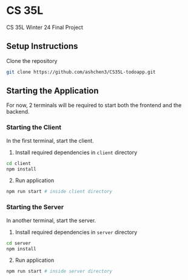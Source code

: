 # CS 35L

CS 35L Winter 24 Final Project

## Setup Instructions
Clone the repository
```bash
git clone https://github.com/ashchen3/CS35L-todoapp.git
```

## Starting the Application
For now, 2 terminals will be required to start both the frontend and the backend.

### Starting the Client
In the first terminal, start the client.

1. Install required dependencies in `client` directory
```bash
cd client
npm install
```

2. Run application
```bash
npm run start # inside client directory
```

### Starting the Server
In another terminal, start the server.

1. Install required dependencies in `server` directory
```bash
cd server
npm install
```

2. Run application
```bash
npm run start # inside server directory
```
